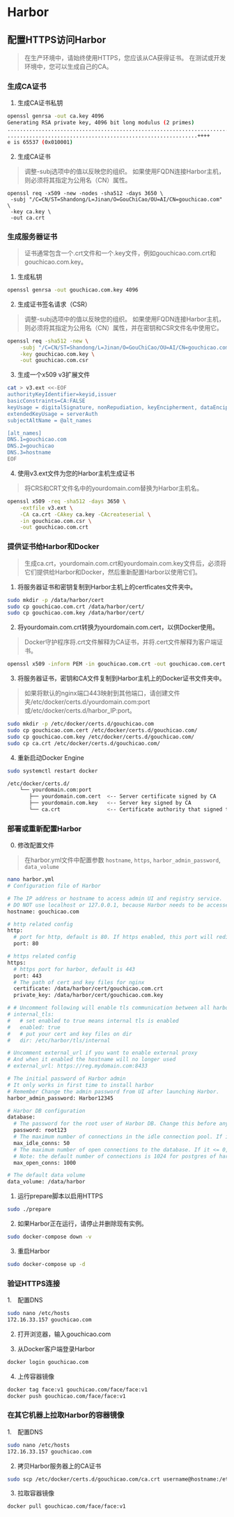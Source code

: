 # Harbor

## 配置HTTPS访问Harbor
> 在生产环境中，请始终使用HTTPS，您应该从CA获得证书。 在测试或开发环境中，您可以生成自己的CA。

### 生成CA证书
1. 生成CA证书私钥
```bash
openssl genrsa -out ca.key 4096
Generating RSA private key, 4096 bit long modulus (2 primes)
..................................................................................++++
.............................................................++++
e is 65537 (0x010001)
```

2. 生成CA证书
> 调整-subj选项中的值以反映您的组织。 如果使用FQDN连接Harbor主机，则必须将其指定为公用名（CN）属性。
```
openssl req -x509 -new -nodes -sha512 -days 3650 \
 -subj "/C=CN/ST=Shandong/L=Jinan/O=GouChiCao/OU=AI/CN=gouchicao.com" \
 -key ca.key \
 -out ca.crt
```

### 生成服务器证书
> 证书通常包含一个.crt文件和一个.key文件，例如gouchicao.com.crt和gouchicao.com.key。

1. 生成私钥
```bash
openssl genrsa -out gouchicao.com.key 4096
```

2. 生成证书签名请求（CSR）
> 调整-subj选项中的值以反映您的组织。 如果使用FQDN连接Harbor主机，则必须将其指定为公用名（CN）属性，并在密钥和CSR文件名中使用它。
```bash
openssl req -sha512 -new \
    -subj "/C=CN/ST=Shandong/L=Jinan/O=GouChiCao/OU=AI/CN=gouchicao.com" \
    -key gouchicao.com.key \
    -out gouchicao.com.csr
```

3. 生成一个x509 v3扩展文件
```bash
cat > v3.ext <<-EOF
authorityKeyIdentifier=keyid,issuer
basicConstraints=CA:FALSE
keyUsage = digitalSignature, nonRepudiation, keyEncipherment, dataEncipherment
extendedKeyUsage = serverAuth
subjectAltName = @alt_names

[alt_names]
DNS.1=gouchicao.com
DNS.2=gouchicao
DNS.3=hostname
EOF
```

4. 使用v3.ext文件为您的Harbor主机生成证书
> 将CRS和CRT文件名中的yourdomain.com替换为Harbor主机名。
```bash
openssl x509 -req -sha512 -days 3650 \
    -extfile v3.ext \
    -CA ca.crt -CAkey ca.key -CAcreateserial \
    -in gouchicao.com.csr \
    -out gouchicao.com.crt
```

### 提供证书给Harbor和Docker
> 生成ca.crt，yourdomain.com.crt和yourdomain.com.key文件后，必须将它们提供给Harbor和Docker，然后重新配置Harbor以使用它们。

1. 将服务器证书和密钥复制到Harbor主机上的certficates文件夹中。
```bash
sudo mkdir -p /data/harbor/cert
sudo cp gouchicao.com.crt /data/harbor/cert/
sudo cp gouchicao.com.key /data/harbor/cert/
```
2. 将yourdomain.com.crt转换为yourdomain.com.cert，以供Docker使用。
> Docker守护程序将.crt文件解释为CA证书，并将.cert文件解释为客户端证书。
```bash
openssl x509 -inform PEM -in gouchicao.com.crt -out gouchicao.com.cert
```

3. 将服务器证书，密钥和CA文件复制到Harbor主机上的Docker证书文件夹中。
> 如果将默认的nginx端口443映射到其他端口，请创建文件夹/etc/docker/certs.d/yourdomain.com:port或/etc/docker/certs.d/harbor_IP:port。
```bash
sudo mkdir -p /etc/docker/certs.d/gouchicao.com
sudo cp gouchicao.com.cert /etc/docker/certs.d/gouchicao.com/
sudo cp gouchicao.com.key /etc/docker/certs.d/gouchicao.com/
sudo cp ca.crt /etc/docker/certs.d/gouchicao.com/
```

4. 重新启动Docker Engine
```bash
sudo systemctl restart docker
```

```bash
/etc/docker/certs.d/
    └── yourdomain.com:port
       ├── yourdomain.com.cert  <-- Server certificate signed by CA
       ├── yourdomain.com.key   <-- Server key signed by CA
       └── ca.crt               <-- Certificate authority that signed the registry certificate
```

### 部署或重新配置Harbor
0. 修改配置文件
> 在harbor.yml文件中配置参数 ```hostname```, ```https```, ```harbor_admin_password```, ```data_volume```
```bash
nano harbor.yml
# Configuration file of Harbor

# The IP address or hostname to access admin UI and registry service.
# DO NOT use localhost or 127.0.0.1, because Harbor needs to be accessed by external clients.
hostname: gouchicao.com

# http related config
http:
  # port for http, default is 80. If https enabled, this port will redirect to https port
  port: 80

# https related config
https:
  # https port for harbor, default is 443
  port: 443
  # The path of cert and key files for nginx
  certificate: /data/harbor/cert/gouchicao.com.crt
  private_key: /data/harbor/cert/gouchicao.com.key

# # Uncomment following will enable tls communication between all harbor components
# internal_tls:
#   # set enabled to true means internal tls is enabled
#   enabled: true
#   # put your cert and key files on dir
#   dir: /etc/harbor/tls/internal

# Uncomment external_url if you want to enable external proxy
# And when it enabled the hostname will no longer used
# external_url: https://reg.mydomain.com:8433

# The initial password of Harbor admin
# It only works in first time to install harbor
# Remember Change the admin password from UI after launching Harbor.
harbor_admin_password: Harbor12345

# Harbor DB configuration
database:
  # The password for the root user of Harbor DB. Change this before any production use.
  password: root123
  # The maximum number of connections in the idle connection pool. If it <=0, no idle connections are retained.
  max_idle_conns: 50
  # The maximum number of open connections to the database. If it <= 0, then there is no limit on the number of open connections.
  # Note: the default number of connections is 1024 for postgres of harbor.
  max_open_conns: 1000

# The default data volume
data_volume: /data/harbor
```
1. 运行prepare脚本以启用HTTPS
```bash
sudo ./prepare
```

2. 如果Harbor正在运行，请停止并删除现有实例。
```bash
sudo docker-compose down -v
```

3. 重启Harbor
```bash
sudo docker-compose up -d
```

### 验证HTTPS连接
1.　配置DNS
```bash
sudo nano /etc/hosts
172.16.33.157 gouchicao.com
```

2. 打开浏览器，输入gouchicao.com

3. 从Docker客户端登录Harbor
```bash
docker login gouchicao.com
```

4. 上传容器镜像
```bash
docker tag face:v1 gouchicao.com/face/face:v1
docker push gouchicao.com/face/face:v1
```

### 在其它机器上拉取Harbor的容器镜像
1.　配置DNS
```bash
sudo nano /etc/hosts
172.16.33.157 gouchicao.com
```

2. 拷贝Harbor服务器上的CA证书
```bash
sudo scp /etc/docker/certs.d/gouchicao.com/ca.crt username@hostname:/etc/docker/certs.d/gouchicao.com/ca.crt
```

3. 拉取容器镜像
```bash
docker pull gouchicao.com/face/face:v1
```
